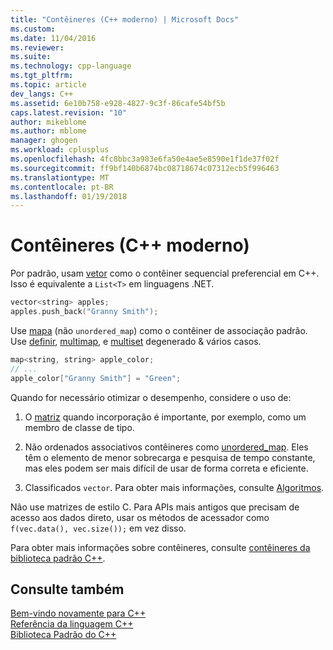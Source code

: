 ```yaml
---
title: "Contêineres (C++ moderno) | Microsoft Docs"
ms.custom: 
ms.date: 11/04/2016
ms.reviewer: 
ms.suite: 
ms.technology: cpp-language
ms.tgt_pltfrm: 
ms.topic: article
dev_langs: C++
ms.assetid: 6e10b758-e928-4827-9c3f-86cafe54bf5b
caps.latest.revision: "10"
author: mikeblome
ms.author: mblome
manager: ghogen
ms.workload: cplusplus
ms.openlocfilehash: 4fc8bbc3a983e6fa50e4ae5e8590e1f1de37f02f
ms.sourcegitcommit: ff9bf140b6874bc08718674c07312ecb5f996463
ms.translationtype: MT
ms.contentlocale: pt-BR
ms.lasthandoff: 01/19/2018
---
```

# <a name="containers-modern-c"></a>Contêineres (C++ moderno)  
  
Por padrão, usam [vetor](../standard-library/vector-class.md) como o contêiner sequencial preferencial em C++. Isso é equivalente a `List<T>` em linguagens .NET.  
  
```cpp  
vector<string> apples;  
apples.push_back("Granny Smith");  
```  
  
Use [mapa](../standard-library/map-class.md) (não `unordered_map`) como o contêiner de associação padrão. Use [definir](../standard-library/set-class.md), [multimap](../standard-library/multimap-class.md), e [multiset](../standard-library/multiset-class.md) degenerado & vários casos.  
  
```cpp  
map<string, string> apple_color;  
// ...  
apple_color["Granny Smith"] = "Green";  
```  
  
Quando for necessário otimizar o desempenho, considere o uso de:  
  
1.  O [matriz](../standard-library/array-class-stl.md) quando incorporação é importante, por exemplo, como um membro de classe de tipo.  
  
2.  Não ordenados associativos contêineres como [unordered_map](../standard-library/unordered-map-class.md). Eles têm o elemento de menor sobrecarga e pesquisa de tempo constante, mas eles podem ser mais difícil de usar de forma correta e eficiente.  
  
3.  Classificados `vector`. Para obter mais informações, consulte [Algoritmos](../cpp/algorithms-modern-cpp.md).  
  
Não use matrizes de estilo C. Para APIs mais antigos que precisam de acesso aos dados direto, usar os métodos de acessador como `f(vec.data(), vec.size());` em vez disso.  
  
Para obter mais informações sobre contêineres, consulte [contêineres da biblioteca padrão C++](../standard-library/stl-containers.md).  
  
## <a name="see-also"></a>Consulte também  
 [Bem-vindo novamente para C++](../cpp/welcome-back-to-cpp-modern-cpp.md)   
 [Referência da linguagem C++](../cpp/cpp-language-reference.md)   
 [Biblioteca Padrão do C++](../standard-library/cpp-standard-library-reference.md)
